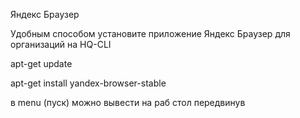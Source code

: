 Яндекс Браузер

Удобным способом установите приложение Яндекс Браузер для организаций на HQ-CLI


apt-get update

apt-get install yandex-browser-stable

в menu (пуск) можно вывести на раб стол передвинув

